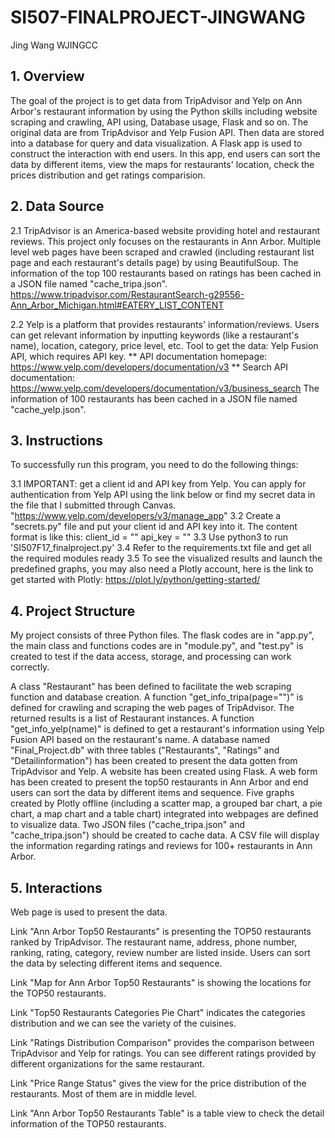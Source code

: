 # SI507-FINALPROJECT-JINGWANG

Jing Wang 
WJINGCC

## 1. Overview

The goal of the project is to get data from TripAdvisor and Yelp on Ann Arbor's restaurant information by using the Python skills including website scraping and crawling, API using, Database usage, Flask and so on. The original data are from TripAdvisor and Yelp Fusion API. Then data are stored into a database for query and data visualization. A Flask app is used to construct the interaction with end users. In this app, end users can sort the data by different items, view the maps for restaurants' location, check the prices distribution and get ratings comparision.

## 2. Data Source

2.1 TripAdvisor is an America-based website providing hotel and restaurant reviews. This project only focuses on the restaurants in Ann Arbor. Multiple level web pages have been scraped and crawled (including restaurant list page and each restaurant's details page) by using BeautifulSoup. The information of the top 100 restaurants based on ratings has been cached in a JSON file named "cache_tripa.json". https://www.tripadvisor.com/RestaurantSearch-g29556-Ann_Arbor_Michigan.html#EATERY_LIST_CONTENT

2.2 Yelp is a platform that provides restaurants' information/reviews. Users can get relevant information by inputting keywords (like a restaurant's name), location, category, price level, etc. Tool to get the data: Yelp Fusion API, which requires API key. ** API documentation homepage: https://www.yelp.com/developers/documentation/v3 ** Search API documentation: https://www.yelp.com/developers/documentation/v3/business_search The information of 100 restaurants has been cached in a JSON file named "cache_yelp.json".

## 3. Instructions

To successfully run this program, you need to do the following things:

3.1 IMPORTANT: get a client id and API key from Yelp. You can apply for authentication from Yelp API using the link below or find my secret data in the file that I submitted through Canvas. "https://www.yelp.com/developers/v3/manage_app"
3.2 Create a "secrets.py" file and put your client id and API key into it. The content format is like this: client_id = "" api_key = ""
3.3 Use python3 to run 'SI507F17_finalproject.py'
3.4 Refer to the requirements.txt file and get all the required modules ready
3.5 To see the visualized results and launch the predefined graphs, you may also need a Plotly account, here is the link to get started with Plotly: https://plot.ly/python/getting-started/

## 4. Project Structure
My project consists of three Python files. The flask codes are in "app.py", the main class and functions codes are in "module.py", and "test.py" is created to test if the data access, storage, and processing can work correctly.

A class "Restaurant" has been defined to facilitate the web scraping function and database creation.
A function "get_info_tripa(page="")" is defined for crawling and scraping the web pages of TripAdvisor. The returned results is a list of Restaurant instances.
A function "get_info_yelp(name)" is defined to get a restaurant's information using Yelp Fusion API based on the restaurant's name.
A database named "Final_Project.db" with three tables ("Restaurants", "Ratings" and "Detailinformation") has been created to present the data gotten from TripAdvisor and Yelp.
A website has been created using Flask. A web form has been created to present the top50 restaurants in Ann Arbor and end users can sort the data by different items and sequence. Five graphs created by Plotly offline (including a scatter map, a grouped bar chart, a pie chart, a map chart and a table chart) integrated into webpages are defined to visualize data.
Two JSON files ("cache_tripa.json" and "cache_tripa.json") should be created to cache data. A CSV file will display the information regarding ratings and reviews for 100+ restaurants in Ann Arbor.

## 5. Interactions

Web page is used to present the data.

Link "Ann Arbor Top50 Restaurants" is presenting the TOP50 restaurants ranked by TripAdvisor. The restaurant name, address, phone number, ranking, rating, category, review number are listed inside. Users can sort the data by selecting different items and sequence. 

Link "Map for Ann Arbor Top50 Restaurants" is showing the locations for the TOP50 restaurants.

Link "Top50 Restaurants Categories Pie Chart" indicates the categories distribution and we can see the variety of the cuisines.

Link "Ratings Distribution Comparison" provides the comparison between TripAdvisor and Yelp for ratings. You can see different ratings provided by different organizations for the same restaurant.

Link "Price Range Status" gives the view for the price distribution of the restaurants. Most of them are in middle level.

Link "Ann Arbor Top50 Restaurants Table" is a table view to check the detail information of the TOP50 restaurants.
